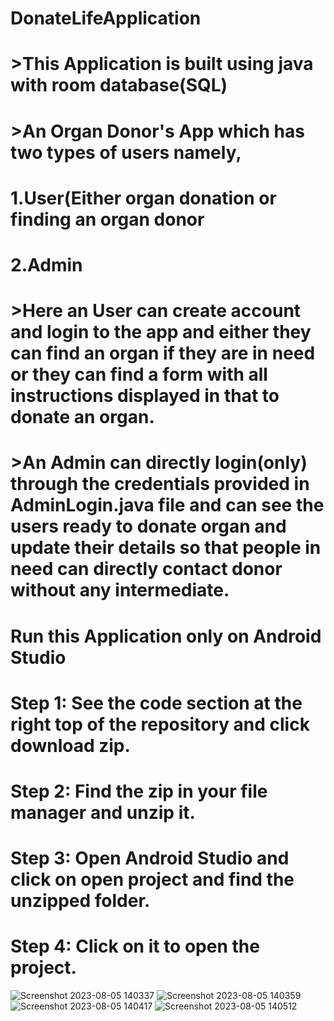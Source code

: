 # DonateLifeApplication
# >This Application is built using java with room database(SQL)
# >An Organ Donor's App which has two types of users namely,
   # 1.User(Either organ donation or finding an organ donor
   # 2.Admin
# >Here an User can create account and login to the app and either they can find an organ if they are in need or they can find a form with all instructions displayed in that to donate an organ.
# >An Admin can directly login(only) through the credentials provided in AdminLogin.java file and can see the users ready to donate organ and update their details so that people in need can directly contact donor without any intermediate.





# Run this Application only on Android Studio
# Step 1: See the code section at the right top of the repository and click download zip.
# Step 2: Find the zip in your file manager and unzip it.
# Step 3: Open Android Studio and click on open project and find the unzipped folder.
# Step 4: Click on it to open the project.

![Screenshot 2023-08-05 140337](https://github.com/Harshithmn16/DonateLifeApplication/assets/124524990/2da4c8cf-6795-4313-9ede-4a9a233172d3)
![Screenshot 2023-08-05 140359](https://github.com/Harshithmn16/DonateLifeApplication/assets/124524990/b0020399-5779-40a2-aedb-2f284671d358)
![Screenshot 2023-08-05 140417](https://github.com/Harshithmn16/DonateLifeApplication/assets/124524990/6b8ae6c9-66ea-4301-b5c8-78f35384cdf7)
![Screenshot 2023-08-05 140512](https://github.com/Harshithmn16/DonateLifeApplication/assets/124524990/1983ae28-e197-40c4-8021-867b42ad6043)
